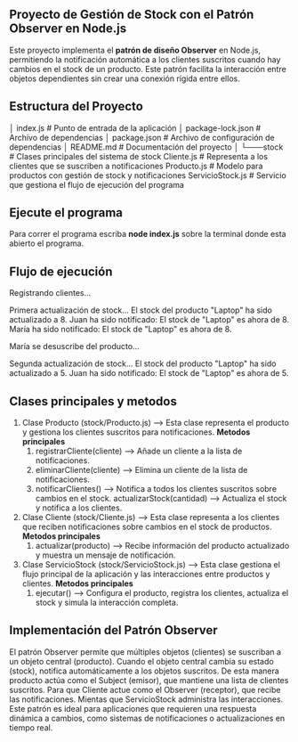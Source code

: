 ## Proyecto de Gestión de Stock con el Patrón Observer en Node.js
Este proyecto implementa el **patrón de diseño Observer** en Node.js, permitiendo la notificación automática a los clientes suscritos cuando hay cambios en el stock de un producto. Este patrón facilita la interacción entre objetos dependientes sin crear una conexión rígida entre ellos.

## Estructura del Proyecto

│   index.js                 # Punto de entrada de la aplicación
│   package-lock.json        # Archivo de dependencias
│   package.json             # Archivo de configuración de dependencias
│   README.md                # Documentación del proyecto
│
└───stock                    # Clases principales del sistema de stock
        Cliente.js           # Representa a los clientes que se suscriben a notificaciones
        Producto.js          # Modelo para productos con gestión de stock y notificaciones
        ServicioStock.js     # Servicio que gestiona el flujo de ejecución del programa



## Ejecute el programa 
Para correr el programa escriba **node index.js** sobre la terminal donde esta abierto el programa.

## Flujo de ejecución
Registrando clientes...

Primera actualización de stock...
El stock del producto "Laptop" ha sido actualizado a 8.
Juan ha sido notificado: El stock de "Laptop" es ahora de 8.
María ha sido notificado: El stock de "Laptop" es ahora de 8.

María se desuscribe del producto...

Segunda actualización de stock...
El stock del producto "Laptop" ha sido actualizado a 5.
Juan ha sido notificado: El stock de "Laptop" es ahora de 5.

## Clases principales y metodos
1. Clase Producto (stock/Producto.js) --> Esta clase representa el producto y gestiona los clientes suscritos para notificaciones.
**Metodos principales**
    1. registrarCliente(cliente) --> Añade un cliente a la lista de notificaciones.
    2. eliminarCliente(cliente) --> Elimina un cliente de la lista de notificaciones.
    3. notificarClientes() --> Notifica a todos los clientes suscritos sobre cambios en el stock.
actualizarStock(cantidad) --> Actualiza el stock y notifica a los clientes.
2. Clase Cliente (stock/Cliente.js) --> Esta clase representa a los clientes que reciben notificaciones sobre cambios en el stock de productos.
**Metodos principales**
    1. actualizar(producto) --> Recibe información del producto actualizado y muestra un mensaje de notificación.
3. Clase ServicioStock (stock/ServicioStock.js) --> Esta clase gestiona el flujo principal de la aplicación y las interacciones entre productos y clientes.
**Metodos principales**
    1. ejecutar() --> Configura el producto, registra los clientes, actualiza el stock y simula la interacción completa.

## Implementación del Patrón Observer
El patrón Observer permite que múltiples objetos (clientes) se suscriban a un objeto central (producto). Cuando el objeto central cambia su estado (stock), notifica automáticamente a los objetos suscritos.
De esta manera producto actúa como el Subject (emisor), que mantiene una lista de clientes suscritos. Para que Cliente actue como el Observer (receptor), que recibe las notificaciones. Mientas que ServicioStock administra las interacciones. Este patrón es ideal para aplicaciones que requieren una respuesta dinámica a cambios, como sistemas de notificaciones o actualizaciones en tiempo real.